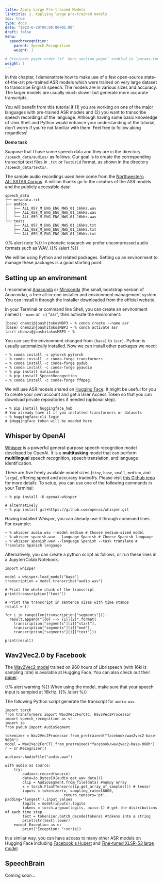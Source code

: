 ```yaml
---
title: Apply Large Pre-trained Models
linktitle: 1. Applying large pre-trained models
toc: true
type: docs
date: "2023-6-20T00:00:00+01:00"
draft: false
menu:
  speechrecognition:
    parent: Speech Recognition
    weight: 1

# Prev/next pager order (if `docs_section_pager` enabled in `params.toml`)
weight: 1
---
```


In this chapter, I demonstrate how to make use of a few open-source state-of-the-art pre-trained ASR models which were trained on very large dataset to transcribe English speech. The models are in various sizes and accuracy. The larger models are usually much slower but generate more accurate transcripts.

You will benefit from this tutorial if (1) you are working on one of the major languages with pre-trained ASR models and (2) you want to transcribe speech recordings of the language. Although having some basic knowledge of Unix Shell and Python would enhance your understanding of the tutorial, don't worry if you're not familiar with them. Feel free to follow along regardless!

**Demo task**

Suppose that I have some speech data and they are in the directory `/speech_data/audios/` as follows. Our goal is to create the corresponding transcript text files in `.txt` or `TextGrid` format, as shown in the directory `/speech_data/texts/`.

The sample audio recordings used here come from the [Northwestern ALLSSTAR Corpus](https://speechbox.linguistics.northwestern.edu/#!/home). A million thanks go to the creators of the ASR models and the publicly accessible data!

```
speech_data
├── metadata.txt
├── audios
│   ├── ALL_057_M_ENG_ENG_NWS_01_16kHz.wav
│   ├── ALL_058_M_ENG_ENG_NWS_01_16kHz.wav
│   └── ALL_059_M_ENG_ENG_NWS_01_16kHz.wav
└── texts
    ├── ALL_057_M_ENG_ENG_NWS_01_16kHz.txt
    ├── ALL_058_M_ENG_ENG_NWS_01_16kHz.txt
    └── ALL_059_M_ENG_ENG_NWS_01_16kHz.txt
```
{{% alert note %}}
In phonetic research we prefer uncompressed audio formats such as WAV.
{{% /alert %}}

We will be using Python and related packages. Setting up an environment to manage these packages is a good starting point.

## Setting up an environment

I recommend [Anaconda](https://www.anaconda.com/download) or [Miniconda](https://docs.conda.io/en/latest/miniconda.html) (the small, bootstrap version of Anaconda), a free all-in-one installer and environment management system. You can install it through the Installer downloaded from the official website.

In your Terminal or command line Shell, you can create an environment named (`--name` or `-n`) "asr", then activate the environment:
```{bash}
(base) chenzi@joashitakosMBP3 ~ % conda create --name asr
(base) chenzi@joashitakosMBP3 ~ % conda activate asr
(asr) chenzi@joashitakosMBP3 ~ % 
```
You can see the environment changed from `(base)` to `(asr)`. Python is usually automatically installed. Now we can install other packages we need:

```{bash}
~ % conda install -c pytorch pytorch
~ % conda install -c conda-forge transformers
~ % conda install -c conda-forge pydub
~ % conda install -c conda-forge pyaudio
~ % pip install miniaudio
~ % pip install SpeechRecognition
~ % conda install -c conda-forge ffmpeg
```

We will use ASR models shared on [Hugging Face](https://huggingface.co/models?pipeline_tag=automatic-speech-recognition&sort=trending). It might be useful for you to create your own account and get a User Access Token so that you can download private repositories if needed (optional step). 

```{bash}
~ % pip install huggingface_hub
# You already have it if you installed transformers or datasets
~ % huggingface-cli login
# $Huggingface_token will be needed here
```

## Whisper by OpenAI
[Whisper](https://openai.com/research/whisper) is a powerful general-purpose speech recognition model developed by OpenAI. It is a **multitasking** model that can perform **multilingual** speech recognition, speech translation, and language identification.

There are five freely available model sizes (`tiny`, `base`, `small`, `medium`, and `large`), offering speed and accuracy tradeoffs. Please  visit [this Github repo](https://github.com/openai/whisper) for more details.
To setup, you can use one of the following commands in your Terminal:
```
~ % pip install -U openai-whisper

# alternatively
~ % pip install git+https://github.com/openai/whisper.git
```

Having installed *Whisper*, you can already use it through command lines. For example:

```
~ % whisper audio.wav --model medium # Choose medium-sized model
~ % whisper spanish.wav --language Spanish # Choose Spanish language
~ % whisper spanish.wav --language Spanish --task translate # Translate Spanish language
```

Alternatively, you can create a python script as follows, or run these lines in a Jupyter/Colab Notebook.

```{python}
import whisper

model = whisper.load_model("base")
transcription = model.transcribe("audio.wav")

# Print the whole chunk of the transcript
print(transcription["text"])

# Print the transcript in sentence sizes with time stamps
result = []
    
for i in range(len(transcription["segments"])):
  result.append("[{0} --> {1}]{2}".format(
    transcription["segments"][i]["start"],
    transcription["segments"][i]["end"],
    transcription["segments"][i]["text"]))

print(result)
```

## Wav2Vec2.0 by Facebook

The [Wav2Vec2 model](https://huggingface.co/facebook/wav2vec2-base-960h) trained on 960 hours of Librispeech (with 16kHz sampling rate) is available at Hugging Face. You can also check out their [paper](https://arxiv.org/abs/2006.11477).

{{% alert warning %}}
When using the model, make sure that your speech input is sampled at 16kHz.
{{% /alert %}}

The following Python script generate the transcript for `audio.wav`.
```{python}
import torch
from transformers import Wav2Vec2ForCTC, Wav2Vec2Processor
import speech_recognition as sr
import io
from pydub import AudioSegment

tokenizer = Wav2Vec2Processor.from_pretrained("facebook/wav2vec2-base-960h")
model = Wav2Vec2ForCTC.from_pretrained("facebook/wav2vec2-base-960h")
r = sr.Recognizer()

audio=sr.AudioFile("audio.wav")

with audio as source:
    try:
        audio=r.record(source)
        data=io.BytesIO(audio.get_wav_data())
        clip = AudioSegment.from_file(data) #numpy array
        x = torch.FloatTensor(clip.get_array_of_samples()) # tensor
        inputs = tokenizer(x, sampling_rate=16000,
                           return_tensors='pt', padding='longest').input_values
        logits = model(inputs).logits
        tokens = torch.argmax(logits, axis=-1) # get the distributions of each time step
        text = tokenizer.batch_decode(tokens) #tokens into a string
        print(str(text).lower)
    except Exception as e:
        print("Exception: "+str(e))

```
In a similar way, you can have access to many other ASR models on Hugging Face including [Facebook's Hubert](https://huggingface.co/facebook/hubert-large-ls960-ft) and [Fine-tuned XLSR-53 large model](https://huggingface.co/jonatasgrosman/wav2vec2-large-xlsr-53-english).

## SpeechBrain

Coming soon...